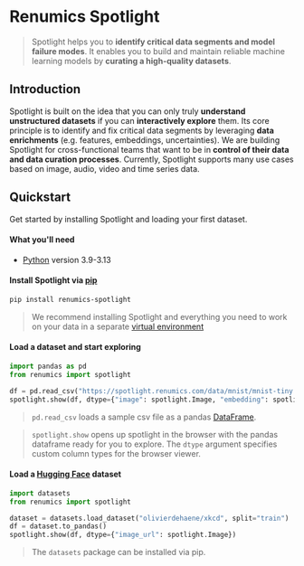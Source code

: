 # Renumics Spotlight

> Spotlight helps you to **identify critical data segments and model failure modes**. It enables you to build and maintain reliable machine learning models by **curating a high-quality datasets**.

## Introduction

Spotlight is built on the idea that you can only truly **understand unstructured datasets** if you can **interactively explore** them. Its core principle is to identify and fix critical data segments by leveraging **data enrichments** (e.g. features, embeddings, uncertainties). We are building Spotlight for cross-functional teams that want to be in **control of their data and data curation processes**. Currently, Spotlight supports many use cases based on image, audio, video and time series data.

## Quickstart

Get started by installing Spotlight and loading your first dataset.

#### What you'll need

-   [Python](https://www.python.org/downloads/) version 3.9-3.13

#### Install Spotlight via [pip](https://packaging.python.org/en/latest/key_projects/#pip)

```bash
pip install renumics-spotlight
```

> We recommend installing Spotlight and everything you need to work on your data in a separate [virtual environment](https://docs.python.org/3/tutorial/venv.html)

#### Load a dataset and start exploring

```python
import pandas as pd
from renumics import spotlight

df = pd.read_csv("https://spotlight.renumics.com/data/mnist/mnist-tiny.csv")
spotlight.show(df, dtype={"image": spotlight.Image, "embedding": spotlight.Embedding})
```

> `pd.read_csv` loads a sample csv file as a pandas [DataFrame](https://pandas.pydata.org/docs/reference/api/pandas.DataFrame.html).

> `spotlight.show` opens up spotlight in the browser with the pandas dataframe ready for you to explore. The `dtype` argument specifies custom column types for the browser viewer.

#### Load a [Hugging Face](https://huggingface.co/) dataset

```python
import datasets
from renumics import spotlight

dataset = datasets.load_dataset("olivierdehaene/xkcd", split="train")
df = dataset.to_pandas()
spotlight.show(df, dtype={"image_url": spotlight.Image})
```

> The `datasets` package can be installed via pip.
